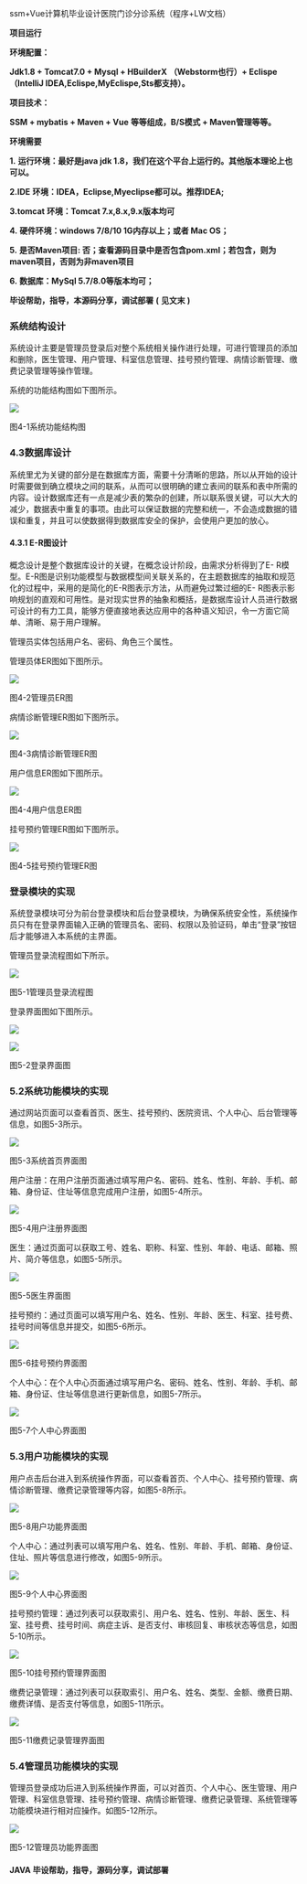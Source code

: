 ssm+Vue计算机毕业设计医院门诊分诊系统（程序+LW文档）

**项目运行**

**环境配置：**

**Jdk1.8 + Tomcat7.0 + Mysql + HBuilderX** **（Webstorm也行）+ Eclispe（IntelliJ
IDEA,Eclispe,MyEclispe,Sts都支持）。**

**项目技术：**

**SSM + mybatis + Maven + Vue** **等等组成，B/S模式 + Maven管理等等。**

**环境需要**

**1.** **运行环境：最好是java jdk 1.8，我们在这个平台上运行的。其他版本理论上也可以。**

**2.IDE** **环境：IDEA，Eclipse,Myeclipse都可以。推荐IDEA;**

**3.tomcat** **环境：Tomcat 7.x,8.x,9.x版本均可**

**4.** **硬件环境：windows 7/8/10 1G内存以上；或者 Mac OS；**

**5.** **是否Maven项目: 否；查看源码目录中是否包含pom.xml；若包含，则为maven项目，否则为非maven项目**

**6.** **数据库：MySql 5.7/8.0等版本均可；**

**毕设帮助，指导，本源码分享，调试部署** **(** **见文末** **)**

### 系统结构设计

系统设计主要是管理员登录后对整个系统相关操作进行处理，可进行管理员的添加和删除，医生管理、用户管理、科室信息管理、挂号预约管理、病情诊断管理、缴费记录管理等操作管理。

系统的功能结构图如下图所示。

![](./res/a091f0c7cae348069c5a0b4fe4bd9dd0.png)

图4-1系统功能结构图

###

### 4.3数据库设计

系统里尤为关键的部分是在数据库方面，需要十分清晰的思路，所以从开始的设计时需要做到确立模块之间的联系，从而可以很明确的建立表间的联系和表中所需的内容。设计数据库还有一点是减少表的繁杂的创建，所以联系很关键，可以大大的减少，数据表中重复的事项。由此可以保证数据的完整和统一，不会造成数据的错误和重复，并且可以使数据得到数据库安全的保护，会使用户更加的放心。

#### 4.3.1 E-R图设计

概念设计是整个数据库设计的关键，在概念设计阶段，由需求分析得到了E-
R模型。E-R图是识别功能模型与数据模型间关联关系的，在主题数据库的抽取和规范化的过程中，采用的是简化的E-R图表示方法，从而避免过繁过细的E-
R图表示影响规划的直观和可用性。是对现实世界的抽象和概括，是数据库设计人员进行数据可设计的有力工具，能够方便直接地表达应用中的各种语义知识，令一方面它简单、清晰、易于用户理解。

管理员实体包括用户名、密码、角色三个属性。

管理员体ER图如下图所示。

![](./res/69f4f2fa39ac47c1b55e94fbf9dc3cd1.png)

图4-2管理员ER图

病情诊断管理ER图如下图所示。

![](./res/727482b717334782b8186140b3550f50.png)

图4-3病情诊断管理ER图

用户信息ER图如下图所示。

![](./res/78613d8933bd476e92804e49c4c4f4cf.png)

图4-4用户信息ER图

挂号预约管理ER图如下图所示。

![](./res/8be538756a644e3d948422947370d03b.png)

图4-5挂号预约管理ER图

### 登录模块的实现

系统登录模块可分为前台登录模块和后台登录模块，为确保系统安全性，系统操作员只有在登录界面输入正确的管理员名、密码、权限以及验证码，单击“登录”按钮后才能够进入本系统的主界面。

管理员登录流程图如下所示。

![](./res/c72823bb781549a0a9b0246431866070.png)

图5-1管理员登录流程图

登录界面图如下图所示。

![](./res/292dd614fcf540e5bcec2ac368e9bde1.png)

![](./res/5c1a82dfb9ca4606815e7fd745e959c2.png)

图5-2登录界面图

### 5.2系统功能模块的实现

通过网站页面可以查看首页、医生、挂号预约、医院资讯、个人中心、后台管理等信息，如图5-3所示。

![](./res/144faa2b77df48ec856c4a29e98538b2.png)

图5-3系统首页界面图

用户注册：在用户注册页面通过填写用户名、密码、姓名、性别、年龄、手机、邮箱、身份证、住址等信息完成用户注册，如图5-4所示。

![](./res/18e7e8e710ca471189be1621241e6647.png)

图5-4用户注册界面图

医生：通过页面可以获取工号、姓名、职称、科室、性别、年龄、电话、邮箱、照片、简介等信息，如图5-5所示。

![](./res/5be4db0a8adb490d9f0e43241e4e40a4.png)

图5-5医生界面图

挂号预约：通过页面可以填写用户名、姓名、性别、年龄、医生、科室、挂号费、挂号时间等信息并提交，如图5-6所示。

![](./res/11a72da5a56f46d3b19bb5d08824799e.png)

图5-6挂号预约界面图

个人中心：在个人中心页面通过填写用户名、密码、姓名、性别、年龄、手机、邮箱、身份证、住址等信息进行更新信息，如图5-7所示。

![](./res/a7c73d4114734e82a1fcbb27de12562e.png)

图5-7个人中心界面图

### 5.3用户功能模块的实现

用户点击后台进入到系统操作界面，可以查看首页、个人中心、挂号预约管理、病情诊断管理、缴费记录管理等内容，如图5-8所示。

![](./res/6bd17090dbf04a07b2d12c4b94ad8a09.png)

图5-8用户功能界面图

个人中心：通过列表可以填写用户名、姓名、性别、年龄、手机、邮箱、身份证、住址、照片等信息进行修改，如图5-9所示。

![](./res/0b70093e6e84416e995911b8ea1584cf.png)

图5-9个人中心界面图

挂号预约管理：通过列表可以获取索引、用户名、姓名、性别、年龄、医生、科室、挂号费、挂号时间、病症主诉、是否支付、审核回复、审核状态等信息，如图5-10所示。

![](./res/92ce7b4720bd498988c01670ee00b5fe.png)

图5-10挂号预约管理界面图

缴费记录管理：通过列表可以获取索引、用户名、姓名、类型、金额、缴费日期、缴费详情、是否支付等信息，如图5-11所示。

![](./res/56f374a420c942c5b6edffa3f4d0672f.png)

图5-11缴费记录管理界面图

### 5.4管理员功能模块的实现

管理员登录成功后进入到系统操作界面，可以对首页、个人中心、医生管理、用户管理、科室信息管理、挂号预约管理、病情诊断管理、缴费记录管理、系统管理等功能模块进行相对应操作。如图5-12所示。

![](./res/75c13c96a65d4694945b58d2845ee813.png)

图5-12管理员功能界面图

#### **JAVA** **毕设帮助，指导，源码分享，调试部署**

